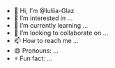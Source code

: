 - 👋 Hi, I’m @Iuliia-Glaz
- 👀 I’m interested in ...
- 🌱 I’m currently learning ...
- 💞️ I’m looking to collaborate on ...
- 📫 How to reach me ...
- 😄 Pronouns: ...
- ⚡ Fun fact: ...

<!---
Iuliia-Glaz/Iuliia-Glaz is a ✨ special ✨ repository because its `README.md` (this file) appears on your GitHub profile.
You can click the Preview link to take a look at your changes.
--->
